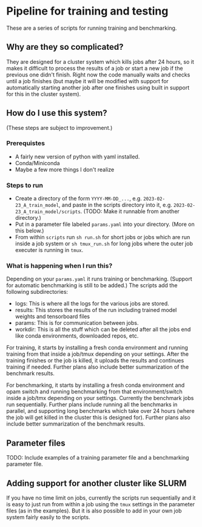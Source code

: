# Pipeline for training and testing

These are a series of scripts for running training and benchmarking.

## Why are they so complicated?

They are designed for a cluster system which kills jobs after 24 hours, so it makes it difficult to process the results of a job or start a new job if the previous one didn't finish.  Right now the code manually waits and checks until a job finishes (but maybe it will be modified with support for automatically starting another job after one finishes using built in support for this in the cluster system).

## How do I use this system?
(These steps are subject to improvement.)

### Prerequistes
- A fairly new version of python with yaml installed.
- Conda/Miniconda
- Maybe a few more things I don't realize

### Steps to run
- Create a directory of the form `YYYY-MM-DD_...`, e.g. `2023-02-23_A_train_model`, and paste in the scripts directory into it, e.g. `2023-02-23_A_train_model/scripts`.  (TODO: Make it runnable from another directory.)
- Put in a parameter file labeled `params.yaml` into your directory.  (More on this below.)
- From within `scripts` run `sh run.sh` for short jobs or jobs which are run inside a job system or `sh tmux_run.sh` for long jobs where the outer job executer is running in `tmux`.

### What is happening when I run this?
Depending on your `params.yaml` it runs training or benchmarking.  (Support for automatic benchmarking is still to be added.)  The scripts add the following subdirectories:
- logs: This is where all the logs for the various jobs are stored.
- results: This stores the results of the run including trained model weights and tensorboard files
- params: This is for communication between jobs.
- workdir: This is all the stuff which can be deleted after all the jobs end like conda environments, downloaded repos, etc.

For training, it starts by installing a fresh conda environment and running training from that inside a job/tmux depending on your settings.  After the training finishes or the job is killed, it uploads the results and continues training if needed.  Further plans also include better summarization of the benchmark results.

For benchmarking, it starts by installing a fresh conda environment and opam switch and running benchmarking from that environment/switch inside a job/tmx depending on your settings.  Currently the benchmark jobs run sequentially.  Further plans include running all the benchmarks in parallel, and supporting long benchmarks which take over 24 hours (where the job will get killed in the cluster this is designed for).  Further plans also include better summarization of the benchmark results.

## Parameter files

TODO: Include examples of a training parameter file and a benchmarking parameter file.

## Adding support for another cluster like SLURM
If you have no time limit on jobs, currently the scripts run sequentially and it is easy to just run from within a job using the `tmux` settings in the parameter files (as in the examples).  But it is also possible to add in your own job system fairly easily to the scripts.